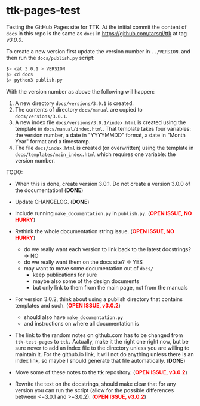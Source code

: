 # 	ttk-pages-test

Testing the GitHub Pages site for TTK. At the initial commit the content of `docs` in this repo is the same as `docs` in https://github.com/tarsqi/ttk at tag *v3.0.0*.

To create a new version first update the version number in `../VERSION`. and then run the `docs/publish.py` script:

```bash
$> cat 3.0.1 > VERSION
$> cd docs
$> python3 publish.py
```

With the version number as above the following will happen:

1. A new directory `docs/versions/3.0.1` is created.
1. The contents of directory `docs/manual` are copied to `docs/versions/3.0.1`.
1. A new index file `docs/versions/3.0.1/index.html` is created using the template in `docs/manual/index.html`. That template takes four variables: the version number, a date in "YYYYMMDD" format, a date in "Month Year" format and a timestamp.
1. The file `docs/index.html` is created (or overwritten) using the template in `docs/templates/main_index.html` which requires one variable: the version number.

TODO:

- When this is done, create version 3.0.1. Do not create a version 3.0.0 of the documentation!  (**DONE**)

- Update CHANGELOG.  (**DONE**)

- Include running `make_documentation.py` in `publish.py`.  (**<span style="color:red;">OPEN ISSUE, NO HURRY</span>**)

- Rethink the whole documentation string issue.  (**<span style="color:red;">OPEN ISSUE, NO HURRY</span>**)

  - do we really want each version to link back to the latest docstrings? → NO
  - do we really want them on the docs site? → YES
  - may want to move some documentation out of `docs/`
    - keep publications for sure
    - maybe also some of the design documents
    - but only link to them from the main page, not from the manuals

- For version 3.0.2, think about using a publish directory that contains templates and such.  (**<span style="color:red;">OPEN ISSUE, v3.0.2</span>**)

  - should also have `make_documentation.py`
  - and instructions on where all documentation is

- The link to the random notes on github.com has to be changed from `ttk-test-pages` to `ttk.` Actually, make it the right one right now, but be sure never to add an index file to the directory unless you are willing to maintain it.  For the github.io link, it will not do anything unless there is an index link, so maybe I should generate that file automatically.  (**DONE**)

- Move some of these notes to the ttk repository.  (**<span style="color:red;">OPEN ISSUE, v3.0.2</span>**)

- Rewrite the text on the docstrings, should make clear that for any version you can run the script (allow for the possible differences between <=3.0.1 and >=3.0.2).  (**<span style="color:red;">OPEN ISSUE, v3.0.2</span>**)

  